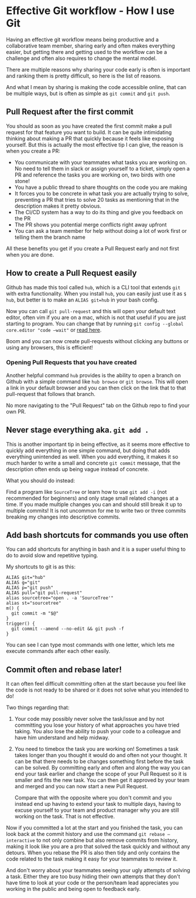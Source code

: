 # Effective Git workflow - How I use Git

Having an effective git workflow means being productive and a collaborative team member, sharing early and often makes everything easier, but getting there and getting used to the workflow can be a challenge and often also requires to change the mental model.

There are multiple reasons why sharing your code early is often is important and ranking them is pretty difficult, so here is the list of reasons.

And what I mean by sharing is making the code accessible online, that can be multiple ways, but is often as simple as `git commit` and `git push`.

## Pull Request after the first commit

You should as soon as you have created the first commit make a pull request for that feature you want to build. It can be quite intimidating thinking about making a PR that quickly because it feels like exposing yourself. But this is actually the most effective tip I can give, the reason is when you create a PR:

- You communicate with your teammates what tasks you are working on. No need to tell them in slack or assign yourself to a ticket, simply open a PR and reference the tasks you are working on, two birds with one stone!
- You have a public thread to share thoughts on the code you are making
- It forces you to be concrete in what task you are actually trying to solve, preventing a PR that tries to solve 20 tasks as mentioning that in the description makes it pretty obvious.
- The CI/CD system has a way to do its thing and give you feedback on the PR
- The PR shows you potential merge conflicts right away upfront
- You can ask a team member for help without doing a lot of work first or telling them the branch name

All these benefits you get if you create a Pull Request early and not first when you are done.

## How to create a Pull Request easily

Github has made this tool called `hub`, which is a CLI tool that extends `git` with extra functionality. When you install `hub`, you can easily just use it as `$ hub`, but better is to make an `ALIAS git=hub` in your bash config.

Now you can call `git pull-request` and this will open your default text editor, often vim if you are on a mac, which is not that useful if you are just starting to program. You can change that by running `git config --global core.editor "code —wait"` or [read here](https://stackoverflow.com/questions/30024353/how-to-use-visual-studio-code-as-default-editor-for-git).

Boom and you can now create pull-requests without clicking any buttons or using any browsers, this is efficient!

### Opening Pull Requests that you have created

Another helpful command `hub` provides is the ability to open a branch on Github with a simple command like `hub browse` or `git browse`. This will open a link in your default browser and you can then click on the link that to that pull-request that follows that branch.

No more navigating to the "Pull Request" tab on the Github repo to find your own PR.

## Never stage everything aka. `git add .`

This is another important tip in being effective, as it seems more effective to quickly add everything in one simple command, but doing that adds everything unintended as well. When you add everything, it makes it so much harder to write a small and concrete `git commit` message, that the description often ends up being vague instead of concrete.

What you should do instead:

Find a program like `SourceTree` or learn how to use `git add -i` (not recommended for beginners) and only stage small related changes at a time. If you made multiple changes you can and should still break it up to multiple commits! It is not uncommon for me to write two or three commits breaking my changes into descriptive commits.

## Add bash shortcuts for commands you use often

You can add shortcuts for anything in bash and it is a super useful thing to do to avoid slow and repetitive typing.

My shortcuts to git is as this:

```
ALIAS git="hub"
ALIAS g="git"
ALIAS p="git push"
ALIAS pull="git pull-request"
alias sourcetree="open . -a 'SourceTree'"
alias st="sourcetree"
m() {
  git commit -m "$@"
}
trigger() {
  git commit --amend --no-edit && git push -f
}
```

You can see I can type most commands with one letter, which lets me execute commands after each other easily.

## Commit often and rebase later!

It can often feel difficult committing often at the start because you feel like the code is not ready to be shared or it does not solve what you intended to do!

Two things regarding that:

1. Your code may possibly never solve the task/issue and by not committing you lose your history of what approaches you have tried taking. You also lose the ability to push your code to a colleague and have him understand and help midway.

2. You need to timebox the task you are working on! Sometimes a task takes longer than you thought it would do and often not your thought. It can be that there needs to be changes something first before the task can be solved. By committing early and often and along the way you can end your task earlier and change the scope of your Pull Request so it is smaller and fits the new task. You can then get it approved by your team and merged and you can now start a new Pull Request.

   Compare that with the opposite where you don't commit and you instead end up having to extend your task to multiple days, having to excuse yourself to your team and product manager why you are still working on the task. That is not effective.

Now if you committed a lot at the start and you finished the task, you can look back at the commit history and use the command `git rebase —interactive` to not only combine but also remove commits from history, making it look like you are a pro that solved the task quickly and without any detours. When you rebase the PR is also then tidy and only contains the code related to the task making it easy for your teammates to review it.

And don't worry about your teammates seeing your ugly attempts of solving a task. Either they are too busy hiding their own attempts that they don't have time to look at your code or the person/team lead appreciates you working in the public and being open to feedback early.
